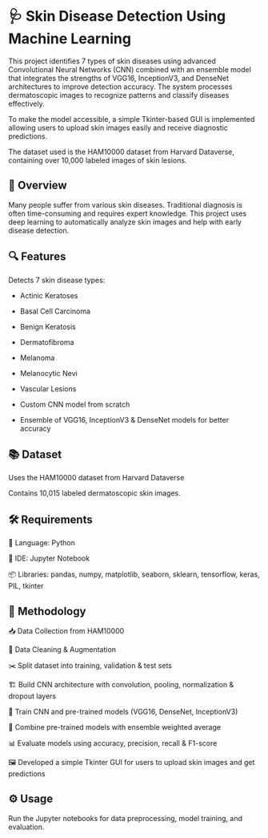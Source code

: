 # 🩺 Skin Disease Detection Using Machine Learning

This project identifies 7 types of skin diseases using advanced Convolutional Neural Networks (CNN) combined with an ensemble model that integrates the strengths of VGG16, InceptionV3, and DenseNet architectures to improve detection accuracy. The system processes dermatoscopic images to recognize patterns and classify diseases effectively.

To make the model accessible, a simple Tkinter-based GUI is implemented allowing users to upload skin images easily and receive diagnostic predictions.

The dataset used is the HAM10000 dataset from Harvard Dataverse, containing over 10,000 labeled images of skin lesions.

## 🌟 Overview

Many people suffer from various skin diseases. Traditional diagnosis is often time-consuming and requires expert knowledge. This project uses deep learning to automatically analyze skin images and help with early disease detection.

## 🔍 Features

Detects 7 skin disease types:

  - Actinic Keratoses
  
  - Basal Cell Carcinoma
  
  - Benign Keratosis
  
  - Dermatofibroma
  
  - Melanoma
  
  - Melanocytic Nevi
  
  - Vascular Lesions

- Custom CNN model from scratch

- Ensemble of VGG16, InceptionV3 & DenseNet models for better accuracy

## 📚 Dataset

Uses the HAM10000 dataset from Harvard Dataverse

Contains 10,015 labeled dermatoscopic skin images.

## 🛠️ Requirements

🐍 Language: Python

📝 IDE: Jupyter Notebook

📦 Libraries: pandas, numpy, matplotlib, seaborn, sklearn, tensorflow, keras, PIL, tkinter

## 🧰 Methodology

  📥 Data Collection from HAM10000

  🧹 Data Cleaning & Augmentation

  ✂️ Split dataset into training, validation & test sets

  🏗️ Build CNN architecture with convolution, pooling, normalization & dropout layers

  🚂 Train CNN and pre-trained models (VGG16, DenseNet, InceptionV3)

  🤝 Combine pre-trained models with ensemble weighted average

  📊 Evaluate models using accuracy, precision, recall & F1-score

  🖼️ Developed a simple Tkinter GUI for users to upload skin images and get predictions

## ⚙️ Usage

Run the Jupyter notebooks for data preprocessing, model training, and evaluation.
